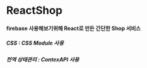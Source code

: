 # ReactShop

#### firebase 사용해보기위해 React로 만든 간단한 Shop 서비스



##### CSS : CSS Module 사용

##### 전역 상태관리 : ContexAPI 사용

